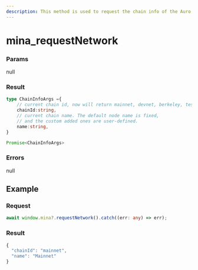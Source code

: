 ```yaml
---
description: This method is used to request the chain info of the Auro wallet.
---
```


# mina\_requestNetwork

### Params

null

### Result

```typescript
type ChainInfoArgs ={
    // current chain id, now will return mainnet, devnet, berkeley, testworld2.
    chainId:string,
    // current chain name. The default node name is fixed, 
    // and the custom added ones are user-defined.
    name:string,
}

Promise<ChainInfoArgs>
```

### Errors

null

## Example

### Request

```typescript
await window.mina?.requestNetwork().catch((err: any) => err);
```

### Result

```typescript
{
  "chainId": "mainnet",
  "name": "Mainnet"
}
```
